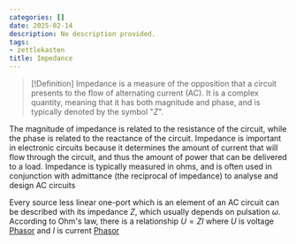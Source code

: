 ```yaml
---
categories: []
date: 2025-02-14
description: No description provided.
tags:
- zettlekasten
title: Impedance
---
```


> [!Definition]
> Impedance is a measure of the opposition that a circuit presents to the flow of alternating current (AC). It is a complex quantity, meaning that it has both magnitude and phase, and is typically denoted by the symbol "$Z$".

The magnitude of impedance is related to the resistance of the circuit, while the phase is related to the reactance of the circuit. Impedance is important in electronic circuits because it determines the amount of current that will flow through the circuit, and thus the amount of power that can be delivered to a load. Impedance is typically measured in ohms, and is often used in conjunction with admittance (the reciprocal of impedance) to analyse and design AC circuits

Every source less linear one-port which is an element of an AC circuit can be described with its impedance $Z$, which usually depends on pulsation $\omega$. According to Ohm's law, there is a relationship $U=ZI$ where $U$ is voltage [Phasor](Phasor.md) and $I$ is current [Phasor](Phasor.md)